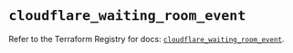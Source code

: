 # `cloudflare_waiting_room_event`

Refer to the Terraform Registry for docs: [`cloudflare_waiting_room_event`](https://registry.terraform.io/providers/cloudflare/cloudflare/4.33.0/docs/resources/waiting_room_event).
